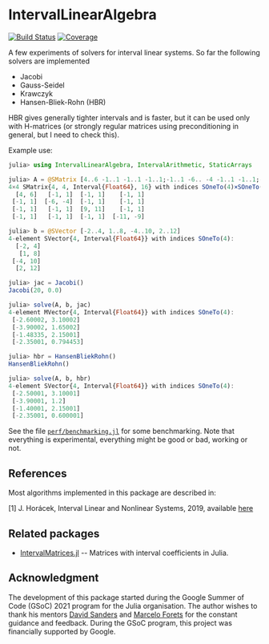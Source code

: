 # IntervalLinearAlgebra

[![Build Status](https://github.com/lucaferranti/IntervalLinearAlgebra.jl/workflows/CI/badge.svg)](https://github.com/lucaferranti/IntervalLinearAlgebra.jl/actions)
[![Coverage](https://codecov.io/gh/lucaferranti/IntervalLinearAlgebra.jl/branch/master/graph/badge.svg)](https://codecov.io/gh/lucaferranti/IntervalLinearAlgebra.jl)

A few experiments of solvers for interval linear systems. So far the following solvers are implemented

- Jacobi
- Gauss-Seidel
- Krawczyk
- Hansen-Bliek-Rohn (HBR)

HBR gives generally tighter intervals and is faster, but it can be used only with H-matrices (or strongly regular matrices using preconditioning in general, but I need to check this).

Example use:

```julia
julia> using IntervalLinearAlgebra, IntervalArithmetic, StaticArrays

julia> A = @SMatrix [4..6 -1..1 -1..1 -1..1;-1..1 -6.. -4 -1..1 -1..1;-1..1 -1..1 9..11 -1..1;-1..1 -1..1 -1..1 -11.. -9]
4×4 SMatrix{4, 4, Interval{Float64}, 16} with indices SOneTo(4)×SOneTo(4):
  [4, 6]   [-1, 1]  [-1, 1]    [-1, 1]
 [-1, 1]  [-6, -4]  [-1, 1]    [-1, 1]
 [-1, 1]   [-1, 1]  [9, 11]    [-1, 1]
 [-1, 1]   [-1, 1]  [-1, 1]  [-11, -9]

julia> b = @SVector [-2..4, 1..8, -4..10, 2..12]
4-element SVector{4, Interval{Float64}} with indices SOneTo(4):
  [-2, 4]
   [1, 8]
 [-4, 10]
  [2, 12]

julia> jac = Jacobi()
Jacobi(20, 0.0)

julia> solve(A, b, jac)
4-element MVector{4, Interval{Float64}} with indices SOneTo(4):
 [-2.60002, 3.10002]
 [-3.90002, 1.65002]
 [-1.48335, 2.15001]
 [-2.35001, 0.794453]

julia> hbr = HansenBliekRohn()
HansenBliekRohn()

julia> solve(A, b, hbr)
4-element SVector{4, Interval{Float64}} with indices SOneTo(4):
 [-2.50001, 3.10001]
 [-3.90001, 1.2]
 [-1.40001, 2.15001]
 [-2.35001, 0.600001]
```

See the file [`perf/benchmarking.jl`](https://github.com/lucaferranti/IntervalLinearAlgebra.jl/blob/main/perf/benchmark.jl) for some benchmarking. Note that everything is experimental, everything might be good or bad, working or not.

## References

Most algorithms implemented in this package are described in:

[1] J. Horácek, Interval Linear and Nonlinear Systems, 2019, available [here](https://kam.mff.cuni.cz/~horacek/source/horacek_phdthesis.pdf)

## Related packages

- [IntervalMatrices.jl](https://github.com/JuliaReach/IntervalMatrices.jl) -- Matrices with interval coefficients in Julia.

## Acknowledgment

The development of this package started during the Google Summer of Code (GSoC) 2021 program for the Julia organisation. The author wishes to thank his mentors [David Sanders](https://github.com/dpsanders) and [Marcelo Forets](https://github.com/mforets) for the constant guidance and feedback. During the GSoC program, this project was financially supported by Google.
